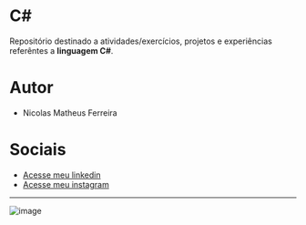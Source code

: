 # C#
 
Repositório destinado a atividades/exercícios, projetos e experiências referêntes a **linguagem C#**.

# Autor 
- Nicolas Matheus Ferreira

# Sociais

- [Acesse meu linkedin](https://www.linkedin.com/in/nicolas-matheus-ferreira-8465581a8/)
- [Acesse meu instagram](https://www.instagram.com/nicolas.matheus.ferreira/)
***
![image](https://upload.wikimedia.org/wikipedia/commons/4/4f/Csharp_Logo.png)
